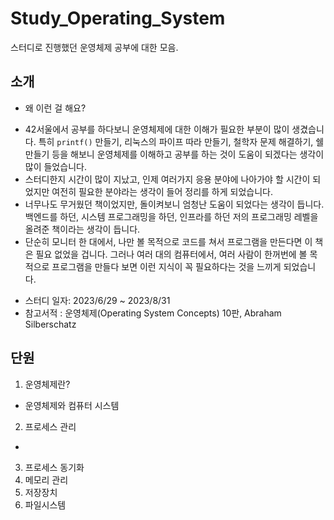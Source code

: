 # Study_Operating_System
스터디로 진행했던 운영체제 공부에 대한 모음.

## 소개
* 왜 이런 걸 해요?
- 42서울에서 공부를 하다보니 운영체제에 대한 이해가 필요한 부분이 많이 생겼습니다. 특히 `printf()` 만들기, 리눅스의 파이프 따라 만들기, 철학자 문제 해결하기, 쉘 만들기 등을 해보니 운영체제를 이해하고 공부를 하는 것이 도움이 되겠다는 생각이 많이 들었습니다.
- 스터디한지 시간이 많이 지났고, 인제 여러가지 응용 분야에 나아가야 할 시간이 되었지만 여전히 필요한 분야라는 생각이 들어 정리를 하게 되었습니다.
- 너무나도 무거웠던 책이었지만, 돌이켜보니 엄청난 도움이 되었다는 생각이 듭니다. 백엔드를 하던, 시스템 프로그래밍을 하던, 인프라를 하던 저의 프로그래밍 레벨을 올려준 책이라는 생각이 듭니다.
- 단순히 모니터 한 대에서, 나만 볼 목적으로 코드를 쳐서 프로그램을 만든다면 이 책은 필요 없었을 겁니다. 그러나 여러 대의 컴퓨터에서, 여러 사람이 한꺼번에 볼 목적으로 프로그램을 만들다 보면 이런 지식이 꼭 필요하다는 것을 느끼게 되었습니다.

* 스터디 일자: 2023/6/29 ~ 2023/8/31
* 참고서적 : 운영체제(Operating System Concepts) 10판, Abraham Silberschatz 

## 단원
1. 운영체제란?
- 운영체제와 컴퓨터 시스템
2. 프로세스 관리
- 
3. 프로세스 동기화
4. 메모리 관리
5. 저장장치
6. 파일시스템